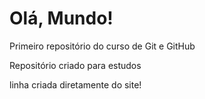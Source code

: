 # Olá, Mundo!
 Primeiro repositório do curso de Git e GitHub


Repositório criado para estudos


linha criada diretamente do site!
